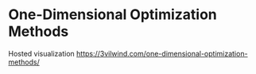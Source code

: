 # One-Dimensional Optimization Methods

Hosted visualization https://3vilwind.com/one-dimensional-optimization-methods/
